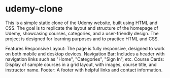 # udemy-clone
This is a simple static clone of the Udemy website, built using HTML and CSS. The goal is to replicate the layout and structure of the homepage of Udemy, showcasing courses, categories, and a user-friendly design. The project is designed for learning purposes and to practice HTML and CSS.

Features
Responsive Layout: The page is fully responsive, designed to work on both mobile and desktop devices.
Navigation Bar: Includes a header with navigation links such as "Home", "Categories", "Sign In", etc.
Course Cards: Display of sample courses in a grid layout, with images, course title, and instructor name.
Footer: A footer with helpful links and contact information.
